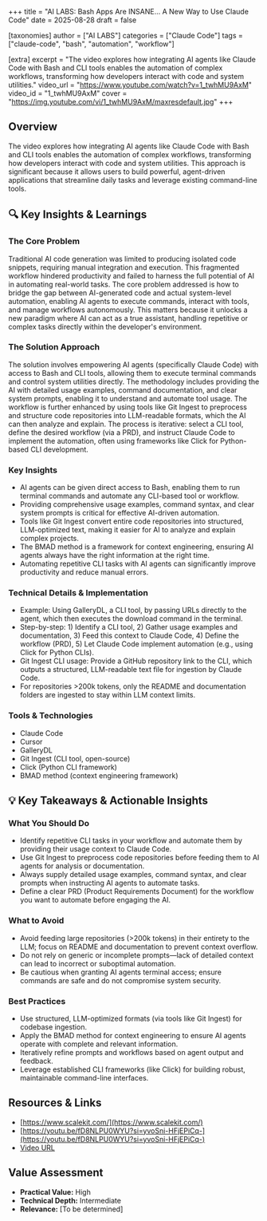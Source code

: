 +++
title = "AI LABS: Bash Apps Are INSANE… A New Way to Use Claude Code"
date = 2025-08-28
draft = false

[taxonomies]
author = ["AI LABS"]
categories = ["Claude Code"]
tags = ["claude-code", "bash", "automation", "workflow"]

[extra]
excerpt = "The video explores how integrating AI agents like Claude Code with Bash and CLI tools enables the automation of complex workflows, transforming how developers interact with code and system utilities."
video_url = "https://www.youtube.com/watch?v=1_twhMU9AxM"
video_id = "1_twhMU9AxM"
cover = "https://img.youtube.com/vi/1_twhMU9AxM/maxresdefault.jpg"
+++

## Overview

The video explores how integrating AI agents like Claude Code with Bash and CLI tools enables the automation of complex workflows, transforming how developers interact with code and system utilities. This approach is significant because it allows users to build powerful, agent-driven applications that streamline daily tasks and leverage existing command-line tools.

## 🔍 Key Insights & Learnings

### The Core Problem
Traditional AI code generation was limited to producing isolated code snippets, requiring manual integration and execution. This fragmented workflow hindered productivity and failed to harness the full potential of AI in automating real-world tasks. The core problem addressed is how to bridge the gap between AI-generated code and actual system-level automation, enabling AI agents to execute commands, interact with tools, and manage workflows autonomously. This matters because it unlocks a new paradigm where AI can act as a true assistant, handling repetitive or complex tasks directly within the developer's environment.

### The Solution Approach
The solution involves empowering AI agents (specifically Claude Code) with access to Bash and CLI tools, allowing them to execute terminal commands and control system utilities directly. The methodology includes providing the AI with detailed usage examples, command documentation, and clear system prompts, enabling it to understand and automate tool usage. The workflow is further enhanced by using tools like Git Ingest to preprocess and structure code repositories into LLM-readable formats, which the AI can then analyze and explain. The process is iterative: select a CLI tool, define the desired workflow (via a PRD), and instruct Claude Code to implement the automation, often using frameworks like Click for Python-based CLI development.

### Key Insights
- AI agents can be given direct access to Bash, enabling them to run terminal commands and automate any CLI-based tool or workflow.
- Providing comprehensive usage examples, command syntax, and clear system prompts is critical for effective AI-driven automation.
- Tools like Git Ingest convert entire code repositories into structured, LLM-optimized text, making it easier for AI to analyze and explain complex projects.
- The BMAD method is a framework for context engineering, ensuring AI agents always have the right information at the right time.
- Automating repetitive CLI tasks with AI agents can significantly improve productivity and reduce manual errors.

### Technical Details & Implementation
- Example: Using GalleryDL, a CLI tool, by passing URLs directly to the agent, which then executes the download command in the terminal.
- Step-by-step: 1) Identify a CLI tool, 2) Gather usage examples and documentation, 3) Feed this context to Claude Code, 4) Define the workflow (PRD), 5) Let Claude Code implement automation (e.g., using Click for Python CLIs).
- Git Ingest CLI usage: Provide a GitHub repository link to the CLI, which outputs a structured, LLM-readable text file for ingestion by Claude Code.
- For repositories >200k tokens, only the README and documentation folders are ingested to stay within LLM context limits.

### Tools & Technologies
- Claude Code
- Cursor
- GalleryDL
- Git Ingest (CLI tool, open-source)
- Click (Python CLI framework)
- BMAD method (context engineering framework)

## 💡 Key Takeaways & Actionable Insights

### What You Should Do
- Identify repetitive CLI tasks in your workflow and automate them by providing their usage context to Claude Code.
- Use Git Ingest to preprocess code repositories before feeding them to AI agents for analysis or documentation.
- Always supply detailed usage examples, command syntax, and clear prompts when instructing AI agents to automate tasks.
- Define a clear PRD (Product Requirements Document) for the workflow you want to automate before engaging the AI.

### What to Avoid
- Avoid feeding large repositories (>200k tokens) in their entirety to the LLM; focus on README and documentation to prevent context overflow.
- Do not rely on generic or incomplete prompts—lack of detailed context can lead to incorrect or suboptimal automation.
- Be cautious when granting AI agents terminal access; ensure commands are safe and do not compromise system security.

### Best Practices
- Use structured, LLM-optimized formats (via tools like Git Ingest) for codebase ingestion.
- Apply the BMAD method for context engineering to ensure AI agents operate with complete and relevant information.
- Iteratively refine prompts and workflows based on agent output and feedback.
- Leverage established CLI frameworks (like Click) for building robust, maintainable command-line interfaces.

## Resources & Links

- [https://www.scalekit.com/](https://www.scalekit.com/)
- [https://youtu.be/fD8NLPU0WYU?si=yvoSni-HFjEPiCq-](https://youtu.be/fD8NLPU0WYU?si=yvoSni-HFjEPiCq-)
- [Video URL](https://www.youtube.com/watch?v=1_twhMU9AxM)

## Value Assessment
- **Practical Value:** High
- **Technical Depth:** Intermediate
- **Relevance:** [To be determined]